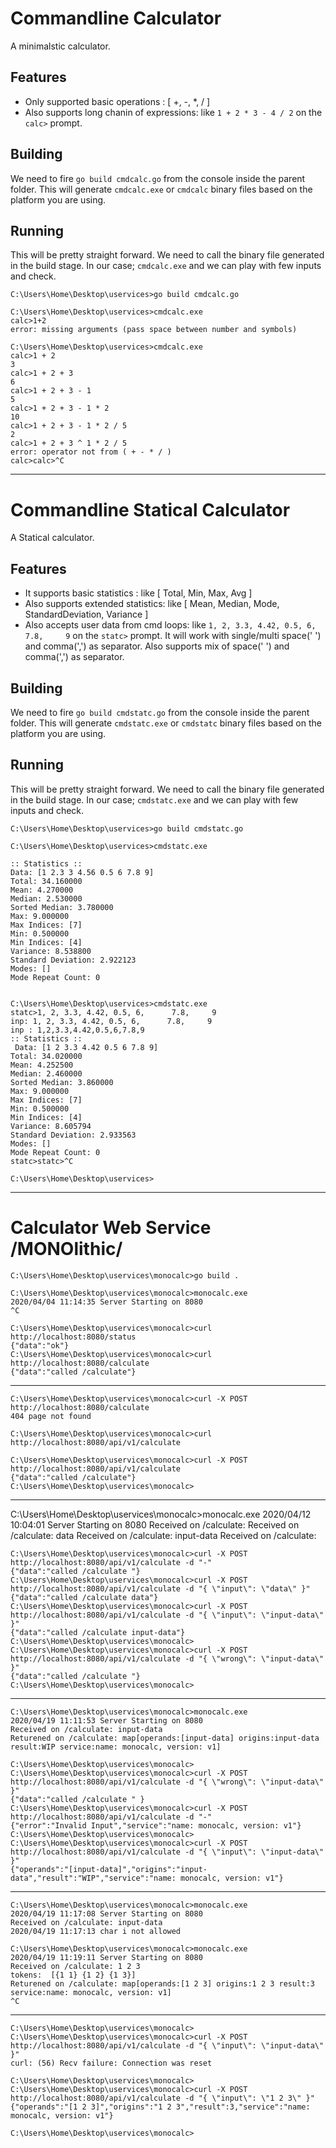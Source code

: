 # Commandline Calculator

A minimalstic calculator.

## Features

- Only supported basic operations : [ +, -, *, / ]
- Also supports long chanin of expressions: like `1 + 2 * 3 - 4 / 2` on the `calc>` prompt.

## Building

 We need to fire `go build cmdcalc.go` from the console inside the parent folder.
 This will generate `cmdcalc.exe` or `cmdcalc` binary files based on the platform you are using.

## Running

This will be pretty straight forward. We need to call the binary file generated in the build stage.
In our case; `cmdcalc.exe` and we can play with few inputs and check.
```
C:\Users\Home\Desktop\uservices>go build cmdcalc.go

C:\Users\Home\Desktop\uservices>cmdcalc.exe
calc>1+2
error: missing arguments (pass space between number and symbols)

C:\Users\Home\Desktop\uservices>cmdcalc.exe
calc>1 + 2
3
calc>1 + 2 + 3
6
calc>1 + 2 + 3 - 1
5
calc>1 + 2 + 3 - 1 * 2
10
calc>1 + 2 + 3 - 1 * 2 / 5
2
calc>1 + 2 + 3 ^ 1 * 2 / 5  
error: operator not from ( + - * / )
calc>calc>^C

```

---
# Commandline Statical Calculator

A Statical calculator.

## Features

- It supports basic statistics : like [ Total, Min, Max, Avg ]
- Also supports extended statistics: like [ Mean, Median, Mode, StandardDeviation, Variance ]
- Also accepts user data from cmd loops: like `1, 2, 3.3, 4.42, 0.5, 6,      7.8,     9` on the `statc>` prompt.
    It will work with single/multi space(' ') and comma(',') as separator.
    Also supports mix of space(' ') and comma(',') as separator.

## Building

 We need to fire `go build cmdstatc.go` from the console inside the parent folder.
 This will generate `cmdstatc.exe` or `cmdstatc` binary files based on the platform you are using.

## Running

This will be pretty straight forward. We need to call the binary file generated in the build stage.
In our case; `cmdstatc.exe` and we can play with few inputs and check.
```
C:\Users\Home\Desktop\uservices>go build cmdstatc.go

C:\Users\Home\Desktop\uservices>cmdstatc.exe

:: Statistics ::
Data: [1 2.3 3 4.56 0.5 6 7.8 9]
Total: 34.160000
Mean: 4.270000
Median: 2.530000
Sorted Median: 3.780000
Max: 9.000000
Max Indices: [7]
Min: 0.500000
Min Indices: [4]
Variance: 8.538800
Standard Deviation: 2.922123
Modes: []
Mode Repeat Count: 0


C:\Users\Home\Desktop\uservices>cmdstatc.exe
statc>1, 2, 3.3, 4.42, 0.5, 6,      7.8,     9 
inp: 1, 2, 3.3, 4.42, 0.5, 6,      7.8,     9 
inp : 1,2,3.3,4.42,0.5,6,7.8,9
:: Statistics ::
 Data: [1 2 3.3 4.42 0.5 6 7.8 9]
Total: 34.020000
Mean: 4.252500
Median: 2.460000
Sorted Median: 3.860000
Max: 9.000000
Max Indices: [7]
Min: 0.500000
Min Indices: [4]
Variance: 8.605794
Standard Deviation: 2.933563
Modes: []
Mode Repeat Count: 0
statc>statc>^C

C:\Users\Home\Desktop\uservices>
```

---
# Calculator Web Service /MONOlithic/

```
C:\Users\Home\Desktop\uservices\monocalc>go build .

C:\Users\Home\Desktop\uservices\monocalc>monocalc.exe
2020/04/04 11:14:35 Server Starting on 8080
^C
```

```
C:\Users\Home\Desktop\uservices\monocalc>curl http://localhost:8080/status
{"data":"ok"}
C:\Users\Home\Desktop\uservices\monocalc>curl http://localhost:8080/calculate
{"data":"called /calculate"}
```

---

```
C:\Users\Home\Desktop\uservices\monocalc>curl -X POST http://localhost:8080/calculate
404 page not found

C:\Users\Home\Desktop\uservices\monocalc>curl http://localhost:8080/api/v1/calculate

C:\Users\Home\Desktop\uservices\monocalc>curl -X POST http://localhost:8080/api/v1/calculate
{"data":"called /calculate"}
C:\Users\Home\Desktop\uservices\monocalc>
```

---

C:\Users\Home\Desktop\uservices\monocalc>monocalc.exe
2020/04/12 10:04:01 Server Starting on 8080
Received on /calculate:
Received on /calculate: data
Received on /calculate: input-data
Received on /calculate:

```
C:\Users\Home\Desktop\uservices\monocalc>curl -X POST http://localhost:8080/api/v1/calculate -d "-"
{"data":"called /calculate "}
C:\Users\Home\Desktop\uservices\monocalc>curl -X POST http://localhost:8080/api/v1/calculate -d "{ \"input\": \"data\" }"
{"data":"called /calculate data"}
C:\Users\Home\Desktop\uservices\monocalc>curl -X POST http://localhost:8080/api/v1/calculate -d "{ \"input\": \"input-data\" }" 
{"data":"called /calculate input-data"}
C:\Users\Home\Desktop\uservices\monocalc>
C:\Users\Home\Desktop\uservices\monocalc>curl -X POST http://localhost:8080/api/v1/calculate -d "{ \"wrong\": \"input-data\" }" 
{"data":"called /calculate "}
C:\Users\Home\Desktop\uservices\monocalc>
```

---
```
C:\Users\Home\Desktop\uservices\monocalc>monocalc.exe
2020/04/19 11:11:53 Server Starting on 8080
Received on /calculate: input-data
Returened on /calculate: map[operands:[input-data] origins:input-data result:WIP service:name: monocalc, version: v1]
```

```
C:\Users\Home\Desktop\uservices\monocalc>
C:\Users\Home\Desktop\uservices\monocalc>curl -X POST http://localhost:8080/api/v1/calculate -d "{ \"wrong\": \"input-data\" }"
{"data":"called /calculate " }
C:\Users\Home\Desktop\uservices\monocalc>curl -X POST http://localhost:8080/api/v1/calculate -d "-"
{"error":"Invalid Input","service":"name: monocalc, version: v1"}
C:\Users\Home\Desktop\uservices\monocalc>
C:\Users\Home\Desktop\uservices\monocalc>curl -X POST http://localhost:8080/api/v1/calculate -d "{ \"input\": \"input-data\" }"
{"operands":"[input-data]","origins":"input-data","result":"WIP","service":"name: monocalc, version: v1"}
```
---
```
C:\Users\Home\Desktop\uservices\monocalc>monocalc.exe
2020/04/19 11:17:08 Server Starting on 8080
Received on /calculate: input-data
2020/04/19 11:17:13 char i not allowed

C:\Users\Home\Desktop\uservices\monocalc>monocalc.exe
2020/04/19 11:19:11 Server Starting on 8080
Received on /calculate: 1 2 3
tokens:  [{1 1} {1 2} {1 3}]
Returened on /calculate: map[operands:[1 2 3] origins:1 2 3 result:3 service:name: monocalc, version: v1]
^C
```
---
```
C:\Users\Home\Desktop\uservices\monocalc>
C:\Users\Home\Desktop\uservices\monocalc>curl -X POST http://localhost:8080/api/v1/calculate -d "{ \"input\": \"input-data\" }"
curl: (56) Recv failure: Connection was reset

C:\Users\Home\Desktop\uservices\monocalc>
C:\Users\Home\Desktop\uservices\monocalc>curl -X POST http://localhost:8080/api/v1/calculate -d "{ \"input\": \"1 2 3\" }"
{"operands":"[1 2 3]","origins":"1 2 3","result":3,"service":"name: monocalc, version: v1"}

C:\Users\Home\Desktop\uservices\monocalc>
```